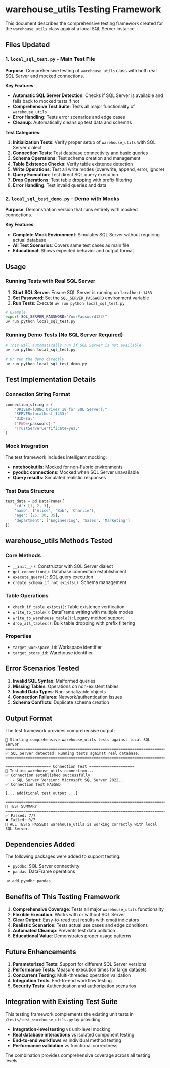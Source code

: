 # warehouse_utils Testing Framework

This document describes the comprehensive testing framework created for the `warehouse_utils` class against a local SQL Server instance.

## Files Updated

### 1. `local_sql_test.py` - Main Test File
**Purpose**: Comprehensive testing of `warehouse_utils` class with both real SQL Server and mocked connections.

**Key Features**:
- **Automatic SQL Server Detection**: Checks if SQL Server is available and falls back to mocked tests if not
- **Comprehensive Test Suite**: Tests all major functionality of `warehouse_utils`
- **Error Handling**: Tests error scenarios and edge cases
- **Cleanup**: Automatically cleans up test data and schemas

**Test Categories**:
1. **Initialization Tests**: Verify proper setup of `warehouse_utils` with SQL Server dialect
2. **Connection Tests**: Test database connectivity and basic queries
3. **Schema Operations**: Test schema creation and management
4. **Table Existence Checks**: Verify table existence detection
5. **Write Operations**: Test all write modes (overwrite, append, error, ignore)
6. **Query Execution**: Test direct SQL query execution
7. **Drop Operations**: Test table dropping with prefix filtering
8. **Error Handling**: Test invalid queries and data

### 2. `local_sql_test_demo.py` - Demo with Mocks
**Purpose**: Demonstration version that runs entirely with mocked connections.

**Key Features**:
- **Complete Mock Environment**: Simulates SQL Server without requiring actual database
- **All Test Scenarios**: Covers same test cases as main file
- **Educational**: Shows expected behavior and output format

## Usage

### Running Tests with Real SQL Server

1. **Start SQL Server**: Ensure SQL Server is running on `localhost:1433`
2. **Set Password**: Set the `SQL_SERVER_PASSWORD` environment variable
3. **Run Tests**: Execute `uv run python local_sql_test.py`

```bash
# Example
export SQL_SERVER_PASSWORD="YourPassword123!"
uv run python local_sql_test.py
```

### Running Demo Tests (No SQL Server Required)

```bash
# This will automatically run if SQL Server is not available
uv run python local_sql_test.py

# Or run the demo directly
uv run python local_sql_test_demo.py
```

## Test Implementation Details

### Connection String Format
```python
connection_string = (
    "DRIVER={ODBC Driver 18 for SQL Server};"
    "SERVER=localhost,1433;"
    "UID=sa;"
    f"PWD={password};"
    "TrustServerCertificate=yes;"
)
```

### Mock Integration
The test framework includes intelligent mocking:
- **notebookutils**: Mocked for non-Fabric environments
- **pyodbc connections**: Mocked when SQL Server unavailable
- **Query results**: Simulated realistic responses

### Test Data Structure
```python
test_data = pd.DataFrame({
    'id': [1, 2, 3],
    'name': ['Alice', 'Bob', 'Charlie'],
    'age': [25, 30, 35],
    'department': ['Engineering', 'Sales', 'Marketing']
})
```

## warehouse_utils Methods Tested

### Core Methods
- `__init__()`: Constructor with SQL Server dialect
- `get_connection()`: Database connection establishment
- `execute_query()`: SQL query execution
- `create_schema_if_not_exists()`: Schema management

### Table Operations
- `check_if_table_exists()`: Table existence verification
- `write_to_table()`: DataFrame writing with multiple modes
- `write_to_warehouse_table()`: Legacy method support
- `drop_all_tables()`: Bulk table dropping with prefix filtering

### Properties
- `target_workspace_id`: Workspace identifier
- `target_store_id`: Warehouse identifier

## Error Scenarios Tested

1. **Invalid SQL Syntax**: Malformed queries
2. **Missing Tables**: Operations on non-existent tables
3. **Invalid Data Types**: Non-serializable objects
4. **Connection Failures**: Network/authentication issues
5. **Schema Conflicts**: Duplicate schema creation

## Output Format

The test framework provides comprehensive output:

```
🚀 Starting comprehensive warehouse_utils tests against local SQL Server
================================================================================
✅ SQL Server detected! Running tests against real database.
================================================================================

==================== Connection Test ====================
🧪 Testing warehouse_utils connection...
✅ Connection established successfully
   - SQL Server Version: Microsoft SQL Server 2022...
✅ Connection Test PASSED

[... additional test output ...]

================================================================================
🎯 TEST SUMMARY
================================================================================
✅ Passed: 7/7
❌ Failed: 0/7
🎉 ALL TESTS PASSED! warehouse_utils is working correctly with local SQL Server.
```

## Dependencies Added

The following packages were added to support testing:
- `pyodbc`: SQL Server connectivity
- `pandas`: DataFrame operations

```bash
uv add pyodbc pandas
```

## Benefits of This Testing Framework

1. **Comprehensive Coverage**: Tests all major `warehouse_utils` functionality
2. **Flexible Execution**: Works with or without SQL Server
3. **Clear Output**: Easy-to-read test results with emoji indicators
4. **Realistic Scenarios**: Tests actual use cases and edge conditions
5. **Automated Cleanup**: Prevents test data pollution
6. **Educational Value**: Demonstrates proper usage patterns

## Future Enhancements

1. **Parameterized Tests**: Support for different SQL Server versions
2. **Performance Tests**: Measure execution times for large datasets
3. **Concurrent Testing**: Multi-threaded operation validation
4. **Integration Tests**: End-to-end workflow testing
5. **Security Tests**: Authentication and authorization scenarios

## Integration with Existing Test Suite

This testing framework complements the existing unit tests in `/tests/test_warehouse_utils.py` by providing:
- **Integration-level testing** vs unit-level mocking
- **Real database interactions** vs isolated component testing
- **End-to-end workflows** vs individual method testing
- **Performance validation** vs functional correctness

The combination provides comprehensive coverage across all testing levels.
